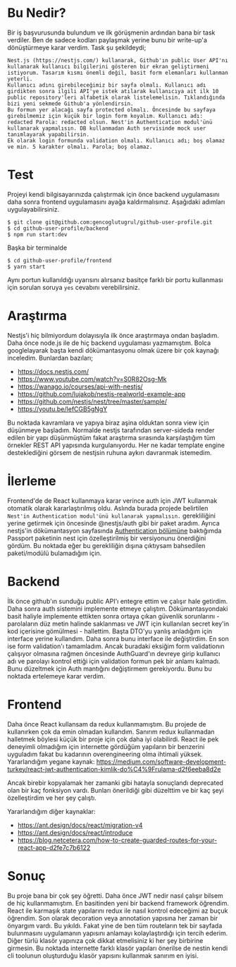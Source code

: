 # Bu Nedir?
Bir iş başvurusunda bulundum ve ilk görüşmenin ardından bana bir task verdiler. Ben de sadece kodları paylaşmak yerine bunu bir write-up'a dönüştürmeye karar verdim. Task şu şekildeydi;

```
Nest.js (https://nestjs.com/) kullanarak, Github'ın public User API'nı kullanarak kullanıcı bilgilerini gösteren bir ekran geliştirmeni istiyorum. Tasarım kısmı önemli değil, basit form elemanları kullanman yeterli.
Kullanıcı adını girebileceğimiz bir sayfa olmalı. Kullanıcı adı girdikten sonra ilgili API'ye istek atılarak kullanıcıya ait ilk 10 public repository'leri alfabetik olarak listelemelisin. Tıklandığında bizi yeni sekmede Github'a yönlendirsin.
Bu formun yer alacağı sayfa protected olmalı. Öncesinde bu sayfaya girebilmemiz için küçük bir login form koyalım. Kullanıcı adı: redacted Parola: redacted olsun. Nest'in Authentication modul'ünü kullanarak yapmalısın. DB kullanmadan Auth servisinde mock user tanımlayarak yapabilirsin.
Ek olarak login formunda validation olmalı. Kullanıcı adı; boş olamaz ve min. 5 karakter olmalı. Parola; boş olamaz.
```

# Test
Projeyi kendi bilgisayarınızda çalıştırmak için önce backend uygulamasını daha sonra frontend uygulamasını ayağa kaldırmalısınız. Aşağıdaki adımları uygulayabilirsiniz.


```
$ git clone git@github.com:gencoglutugrul/github-user-profile.git
$ cd github-user-profile/backend
$ npm run start:dev
```

Başka bir terminalde
```
$ cd github-user-profile/frontend
$ yarn start
```
Aynı portun kullanıldığı uyarısını alırsanız basitçe farklı bir portu kullanması için sorulan soruya ```yes``` cevabını verebilirsiniz.

# Araştırma
Nestjs'i hiç bilmiyordum dolayısıyla ilk önce araştırmaya ondan başladım. Daha önce node.js ile de hiç backend uygulaması yazmamıştım. Bolca googlelayarak başta kendi dökümantasyonu olmak üzere bir çok kaynağı inceledim. Bunlardan bazıları;

- https://docs.nestjs.com/
- https://www.youtube.com/watch?v=S0R82Osg-Mk
- https://wanago.io/courses/api-with-nestjs/
- https://github.com/lujakob/nestjs-realworld-example-app
- https://github.com/nestjs/nest/tree/master/sample/
- https://youtu.be/IefCGB5gNgY

Bu noktada kavramlara ve yapıya biraz aşina olduktan sonra view için düşünmeye başladım. Normalde nestjs tarafından server-sideda render edilen bir yapı düşünmüştüm fakat araştırma sırasında karşılaştığım tüm örnekler REST API yapısında kurgulanıyordu. Her ne kadar template engine desteklediğini görsem de nestjsin ruhuna aykırı davranmak istemedim.

# İlerleme
Frontend'de de React kullanmaya karar verince auth için JWT kullanmak otomatik olarak kararlaştırılmış oldu. Aslında burada projede belirtilen ```Nest'in Authentication modul'ünü kullanarak yapmalısın.``` gerekliliğini yerine getirmek için öncesinde @nestjs/auth gibi bir paket aradım. Ayrıca nestjs'in dökümantasyon sayfasında [Authentication bölümüne](https://docs.nestjs.com/security/authentication) baktığımda Passport paketinin nest için özelleştirilmiş bir versiyonunu önerdiğini gördüm. Bu noktada eğer bu gerekliliğin dışına çıktıysam bahsedilen paketi/modülü bulamadığım için. 

# Backend
İlk önce github'ın sunduğu public API'ı entegre ettim ve çalışır hale getirdim. Daha sonra auth sistemini implemente etmeye çalıştım. Dökümantasyondaki basit haliyle implemente ettikten sonra ortaya çıkan güvenlik sorunlarını - parolaların düz metin halinde saklanması ve JWT için kullanılan secret key'in kod içerisine gömülmesi - hallettim. Başta DTO'yu yanlış anladığım için interface yerine kullandım. Daha sonra bunu interface ile değiştirdim. En son ise form validation'ı tamamladım. Ancak buradaki eksiğim form validationın çalışıyor olmasına rağmen öncesinde AuthGuard'ın devreye girip kullanıcı adı ve parolayı kontrol ettiği için validation formun pek bir anlamı kalmadı. Bunu düzeltmek için Auth mantığını değiştirmem gerekiyordu. Bunu bu noktada ertelemeye karar verdim.

# Frontend
Daha önce React kullansam da redux kullanmamıştım. Bu projede de kullanırken çok da emin olmadan kullandım. Sanırım redux kullanmadan halletmek böylesi küçük bir proje için çok daha iyi olabilirdi. React ile pek deneyimli olmadığım için internette gördüğüm yapıların bir benzerini uyguladım fakat bu kadarının overengineering olma ihtimali yüksek. Yararlandığım yegane kaynak: https://medium.com/software-development-turkey/react-jwt-authentication-kimlik-do%C4%9Frulama-d2f6eeba8d2e

Ancak birebir kopyalamak her zamanki gibi hatayla sonuçlandı deprecated olan bir kaç fonksiyon vardı. Bunları önerildiği gibi düzelttim ve bir kaç şeyi özelleştirdim ve her şey çalıştı.

Yararlandığım diğer kaynaklar:

- https://ant.design/docs/react/migration-v4
- https://ant.design/docs/react/introduce
- https://blog.netcetera.com/how-to-create-guarded-routes-for-your-react-app-d2fe7c7b6122

# Sonuç
Bu proje bana bir çok şey öğretti. Daha önce JWT nedir nasıl çalışır bilsem de hiç kullanmamıştım. En basitinden yeni bir backend framework öğrendim. React ile karmaşık state yapılarını redux ile nasıl kontrol edeceğimi az buçuk öğrendim. Son olarak decoration veya annotation yapısına her zaman bir önyargım vardı. Bu yıkıldı. Fakat yine de ben tüm routeların tek bir sayfada bulunmasını uygulamanın yapısını anlamayı kolaylaştırdığı için tercih ederim. Diğer türlü klasör yapınıza çok dikkat etmelisiniz ki her şey birbirine girmesin. Bu noktada internette farklı klasör yapıları önerilse de nestin kendi cli toolunun oluşturduğu klasör yapısını kullanmak sanırım en iyisi.